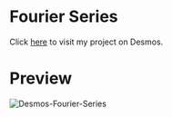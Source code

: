 # Fourier Series

 Click [here](https://www.desmos.com/calculator/6tekjkgudv) to visit my project on Desmos.
 
 
 # Preview 
 
 
 ![Desmos-Fourier-Series](https://user-images.githubusercontent.com/91396656/215155734-e78af196-047f-4244-8ebb-eeeda5cf98a9.gif)


